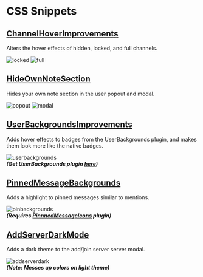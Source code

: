 # CSS Snippets
## [ChannelHoverImprovements](https://github.com/Neodymium7/BetterDiscordStuff/blob/main/CSS-Snippets/ChannelHoverImprovements.css)
Alters the hover effects of hidden, locked, and full channels.

![locked](https://cdn.discordapp.com/attachments/470024236497502218/937935311202304060/locked-preview.png) ![full](https://cdn.discordapp.com/attachments/470024236497502218/937857409173557258/full-preview.png)

## [HideOwnNoteSection](https://github.com/Neodymium7/BetterDiscordStuff/blob/main/CSS-Snippets/HideOwnNoteSection.css)
Hides your own note section in the user popout and modal.

![popout](https://cdn.discordapp.com/attachments/470024236497502218/937857409555234866/popout-preview.png) ![modal](https://cdn.discordapp.com/attachments/470024236497502218/939372197129113691/modal-preview.png)

## [UserBackgroundsImprovements](https://github.com/Neodymium7/BetterDiscordStuff/blob/main/CSS-Snippets/UserBackgroundsImprovements.css)
Adds hover effects to badges from the UserBackgrounds plugin, and makes them look more like the native badges.

![userbackgrounds](https://cdn.discordapp.com/attachments/470024236497502218/937081774712958996/preview.gif)  
***(Get UserBackgrounds plugin [here](https://github.com/Strencher/BetterDiscordStuff/blob/master/UserBackgrounds))***

## [PinnedMessageBackgrounds](https://github.com/Neodymium7/BetterDiscordStuff/blob/main/CSS-Snippets/PinnedMessageBackgrounds.css)
Adds a highlight to pinned messages similar to mentions.

![pinbackgrounds](https://cdn.discordapp.com/attachments/470024236497502218/938612245972287529/unknown.png)  
***(Requires [PinnnedMessageIcons](https://github.com/Neodymium7/BetterDiscordStuff/tree/main/PinnedMessageIcons) plugin)***

## [AddServerDarkMode](https://github.com/Neodymium7/BetterDiscordStuff/blob/main/CSS-Snippets/AddServerDarkMode.css)
Adds a dark theme to the add/join server server modal.

![addserverdark](https://cdn.discordapp.com/attachments/470024236497502218/939688922173309008/addserverdark.gif)  
***(Note: Messes up colors on light theme)***